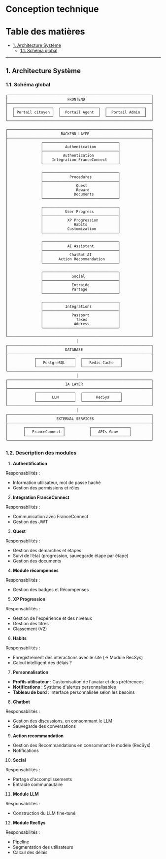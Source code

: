 # Conception technique

# Table des matières

- [1. Architecture Système](#1-architecture-systeme)
  - [1.1. Schéma global](#11-schema-global)

---

## 1. Architecture Système

### 1.1. Schéma global

```
┌─────────────────────────────────────────────────────────────────┐
│                           FRONTEND                              │
├─────────────────────────────────────────────────────────────────┤
│  ┌─────────────────┐  ┌─────────────────┐  ┌─────────────────┐  │
│  │ Portail citoyen │  │  Portail Agent  │  │  Portail Admin  │  │
│  └─────────────────┘  └─────────────────┘  └─────────────────┘  │
└─────────────────────────────────────────────────────────────────┘

┌─────────────────────────────────────────────────────────────────┐
│                        BACKEND LAYER                            │
├─────────────────────────────────────────────────────────────────┤
│               ┌──────────────────────────────────┐              │
│               │          Authentication          │              │
│               ├──────────────────────────────────┤              │
│               │         Authentication           │              │
│               │    Intégration FranceConnect     │              │
│               └──────────────────────────────────┘              │
│                                                                 │
│               ┌──────────────────────────────────┐              │
│               │            Procedures            │              │
│               ├──────────────────────────────────┤              │
│               │               Quest              │              │
│               │               Reward             │              │
│               │              Documents           │              │
│               └──────────────────────────────────┘              │
│                                                                 │
│               ┌──────────────────────────────────┐              │
│               │          User Progress           │              │
│               ├──────────────────────────────────┤              │
│               │           XP Progression         │              │
│               │              Habits              │              │
│               │           Customization          │              │
│               └──────────────────────────────────┘              │
│                                                                 │
│               ┌──────────────────────────────────┐              │
│               │           AI Assistant           │              │
│               ├──────────────────────────────────┤              │
│               │            ChatBot AI            │              │
│               │       Action Recommandation      │              │
│               └──────────────────────────────────┘              │
│                                                                 │
│               ┌──────────────────────────────────┐              │
│               │             Social               │              │
│               ├──────────────────────────────────┤              │
│               │             Entraide             │              │
│               │             Partage              │              │
│               └──────────────────────────────────┘              │
│                                                                 │
│               ┌──────────────────────────────────┐              │
│               │          Intégrations            │              │
│               ├──────────────────────────────────┤              │
│               │             Passport             │              │
│               │               Taxes              │              │
│               │              Address             │              │
│               └──────────────────────────────────┘              │
│                                                                 │
└─────────────────────────────────────────────────────────────────┘
                                │
┌─────────────────────────────────────────────────────────────────┐
│                          DATABASE                               │
├─────────────────────────────────────────────────────────────────┤
│            ┌─────────────────┐  ┌─────────────────┐             │
│            │   PostgreSQL    │  │   Redis Cache   │             │
│            └─────────────────┘  └─────────────────┘             │
└─────────────────────────────────────────────────────────────────┘
                                │
┌─────────────────────────────────────────────────────────────────┐
│                          IA LAYER                               │
├─────────────────────────────────────────────────────────────────┤
│            ┌─────────────────┐  ┌─────────────────┐             │
│            │       LLM       │  │      RecSys     │             │
│            └─────────────────┘  └─────────────────┘             │
└─────────────────────────────────────────────────────────────────┘
                                │
┌─────────────────────────────────────────────────────────────────┐
│                      EXTERNAL SERVICES                          │
├─────────────────────────────────────────────────────────────────┤
│       ┌─────────────────┐           ┌─────────────────┐         │
│       │   FranceConnect │           │   APIs Gouv     │         │
│       └─────────────────┘           └─────────────────┘         │
└─────────────────────────────────────────────────────────────────┘
```

### 1.2. Description des modules

1. **Authentification**

Responsabilités :

- Information utilisateur, mot de passe haché
- Gestion des permissions et rôles

2.  **Intégration FranceConnect**

Responsabilités :

- Communication avec FranceConnect
- Gestion des JWT

3. **Quest**

Responsabilités :

- Gestion des démarches et étapes
- Suivi de l’état (progression, sauvegarde étape par étape)
- Gestion des documents

4. **Module récompenses**

Responsabilités :

- Gestion des badges et Récompenses

5. **XP Progression**

Responsabilités :

- Gestion de l'expérience et des niveaux
- Gestion des titres
- Classement (V2)

6. **Habits**

Responsabilités :

- Enregistrement des interactions avec le site (-> Module RecSys)
- Calcul intelligent des délais ?

7. **Personnalisation**

- **Profils utilisateur** : Customisation de l'avatar et des préférences
- **Notifications** : Système d'alertes personnalisables
- **Tableau de bord** : Interface personnalisée selon les besoins

8. **Chatbot**

Responsabilités :

- Gestion des discussions, en consommant le LLM
- Sauvegarde des conversations

9. **Action recommandation**

- Gestion des Recommandations en consommant le modèle (RecSys)
- Notifications

10. **Social**

Responsabilités :

- Partage d'accomplissements
- Entraide communautaire

11. **Module LLM**

Responsabilités :

- Construction du LLM fine-tuné

12. **Module RecSys**

Responsabilités :

- Pipeline
- Segmentation des utilisateurs
- Calcul des délais
